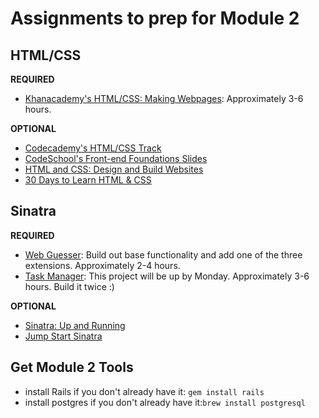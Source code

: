 # Assignments to prep for Module 2

## HTML/CSS

**REQUIRED**

* [Khanacademy's HTML/CSS: Making Webpages](https://www.khanacademy.org/computing/computer-programming/html-css): Approximately 3-6 hours.

**OPTIONAL**

* [Codecademy's HTML/CSS Track](http://www.codecademy.com/en/tracks/web)
* [CodeSchool's Front-end Foundations Slides](http://courseware.codeschool.com/front-end-foundations/Front-end-Foundations.pdf)
* [HTML and CSS: Design and Build Websites](http://www.amazon.com/HTML-CSS-Design-Build-Websites/dp/1118008189)
* [30 Days to Learn HTML & CSS](http://webdesign.tutsplus.com/courses/30-days-to-learn-html-css)

## Sinatra

**REQUIRED**

* [Web Guesser](http://tutorials.jumpstartlab.com/projects/web_guesser.html): Build out base functionality and add one of the three extensions. Approximately 2-4 hours.
* [Task Manager](#): This project will be up by Monday. Approximately 3-6 hours. Build it twice :) 

**OPTIONAL**

* [Sinatra: Up and Running](http://www.amazon.com/Sinatra-Up-Running-Alan-Harris/dp/1449304230/ref=sr_1_2?ie=UTF8&qid=1422133158&sr=8-2&keywords=sinatra+application)
* [Jump Start Sinatra](http://www.amazon.com/Jump-Start-Sinatra-Darren-Jones/dp/0987332147/ref=sr_1_1?ie=UTF8&qid=1422133181&sr=8-1&keywords=jumpstart+sinatra)

## Get Module 2 Tools

* install Rails if you don't already have it: `gem install rails`
* install postgres if you don't already have it:`brew install postgresql`
